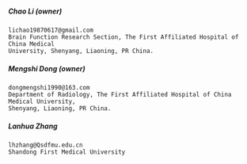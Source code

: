 ##### Chao Li (owner)  
    lichao19870617@gmail.com   
    Brain Function Research Section, The First Affiliated Hospital of China Medical
    University, Shenyang, Liaoning, PR China. 

##### Mengshi Dong (owner)  
    dongmengshi1990@163.com  
    Department of Radiology, The First Affiliated Hospital of China Medical University,
    Shenyang, Liaoning, PR China. 

##### Lanhua Zhang
    lhzhang@Qsdfmu.edu.cn
    Shandong First Medical University
